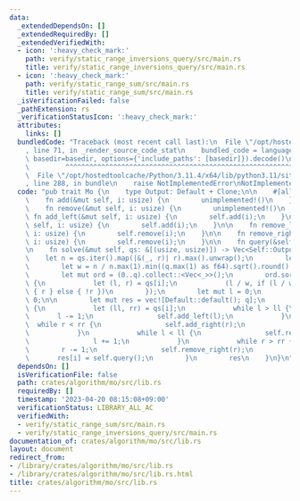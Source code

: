 ```yaml
---
data:
  _extendedDependsOn: []
  _extendedRequiredBy: []
  _extendedVerifiedWith:
  - icon: ':heavy_check_mark:'
    path: verify/static_range_inversions_query/src/main.rs
    title: verify/static_range_inversions_query/src/main.rs
  - icon: ':heavy_check_mark:'
    path: verify/static_range_sum/src/main.rs
    title: verify/static_range_sum/src/main.rs
  _isVerificationFailed: false
  _pathExtension: rs
  _verificationStatusIcon: ':heavy_check_mark:'
  attributes:
    links: []
  bundledCode: "Traceback (most recent call last):\n  File \"/opt/hostedtoolcache/Python/3.11.4/x64/lib/python3.11/site-packages/onlinejudge_verify/documentation/build.py\"\
    , line 71, in _render_source_code_stat\n    bundled_code = language.bundle(stat.path,\
    \ basedir=basedir, options={'include_paths': [basedir]}).decode()\n          \
    \         ^^^^^^^^^^^^^^^^^^^^^^^^^^^^^^^^^^^^^^^^^^^^^^^^^^^^^^^^^^^^^^^^^^^^^^^^^^^^^^^^^\n\
    \  File \"/opt/hostedtoolcache/Python/3.11.4/x64/lib/python3.11/site-packages/onlinejudge_verify/languages/rust.py\"\
    , line 288, in bundle\n    raise NotImplementedError\nNotImplementedError\n"
  code: "pub trait Mo {\n    type Output: Default + Clone;\n\n    #[allow(unused_variables)]\n\
    \    fn add(&mut self, i: usize) {\n        unimplemented!()\n    }\n\n    #[allow(unused_variables)]\n\
    \    fn remove(&mut self, i: usize) {\n        unimplemented!()\n    }\n\n   \
    \ fn add_left(&mut self, i: usize) {\n        self.add(i);\n    }\n\n    fn add_right(&mut\
    \ self, i: usize) {\n        self.add(i);\n    }\n\n    fn remove_left(&mut self,\
    \ i: usize) {\n        self.remove(i);\n    }\n\n    fn remove_right(&mut self,\
    \ i: usize) {\n        self.remove(i);\n    }\n\n    fn query(&self) -> Self::Output;\n\
    \n    fn solve(&mut self, qs: &[(usize, usize)]) -> Vec<Self::Output> {\n    \
    \    let n = qs.iter().map(|&(_, r)| r).max().unwrap();\n        let q = qs.len();\n\
    \        let w = n / n.max(1).min((q.max(1) as f64).sqrt().round() as usize);\n\
    \        let mut ord = (0..q).collect::<Vec<_>>();\n        ord.sort_by_key(|&i|\
    \ {\n            let (l, r) = qs[i];\n            (l / w, if (l / w) & 1 == 0\
    \ { r } else { !r })\n        });\n        let mut l = 0;\n        let mut r =\
    \ 0;\n\n        let mut res = vec![Default::default(); q];\n        for i in ord\
    \ {\n            let (ll, rr) = qs[i];\n            while l > ll {\n         \
    \       l -= 1;\n                self.add_left(l);\n            }\n          \
    \  while r < rr {\n                self.add_right(r);\n                r += 1;\n\
    \            }\n            while l < ll {\n                self.remove_left(l);\n\
    \                l += 1;\n            }\n            while r > rr {\n        \
    \        r -= 1;\n                self.remove_right(r);\n            }\n     \
    \       res[i] = self.query();\n        }\n        res\n    }\n}\n"
  dependsOn: []
  isVerificationFile: false
  path: crates/algorithm/mo/src/lib.rs
  requiredBy: []
  timestamp: '2023-04-20 08:15:08+09:00'
  verificationStatus: LIBRARY_ALL_AC
  verifiedWith:
  - verify/static_range_sum/src/main.rs
  - verify/static_range_inversions_query/src/main.rs
documentation_of: crates/algorithm/mo/src/lib.rs
layout: document
redirect_from:
- /library/crates/algorithm/mo/src/lib.rs
- /library/crates/algorithm/mo/src/lib.rs.html
title: crates/algorithm/mo/src/lib.rs
---
```

